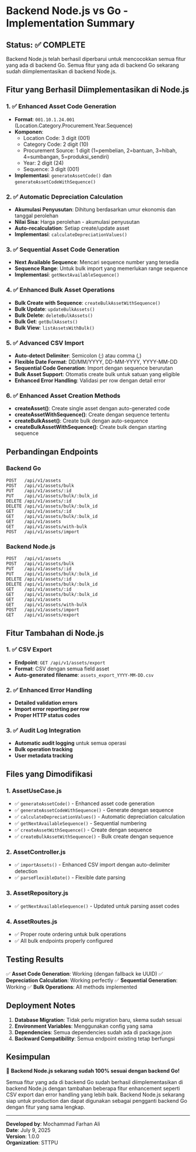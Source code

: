 # Backend Node.js vs Go - Implementation Summary

## Status: ✅ COMPLETE

Backend Node.js telah berhasil diperbarui untuk mencocokkan semua fitur yang ada di backend Go. Semua fitur yang ada di backend Go sekarang sudah diimplementasikan di backend Node.js.

## Fitur yang Berhasil Diimplementasikan di Node.js

### 1. ✅ Enhanced Asset Code Generation
- **Format**: `001.10.1.24.001` (Location.Category.Procurement.Year.Sequence)
- **Komponen**:
  - Location Code: 3 digit (001)
  - Category Code: 2 digit (10)
  - Procurement Source: 1 digit (1=pembelian, 2=bantuan, 3=hibah, 4=sumbangan, 5=produksi_sendiri)
  - Year: 2 digit (24)
  - Sequence: 3 digit (001)
- **Implementasi**: `generateAssetCode()` dan `generateAssetCodeWithSequence()`

### 2. ✅ Automatic Depreciation Calculation
- **Akumulasi Penyusutan**: Dihitung berdasarkan umur ekonomis dan tanggal perolehan
- **Nilai Sisa**: Harga perolehan - akumulasi penyusutan
- **Auto-recalculation**: Setiap create/update asset
- **Implementasi**: `calculateDepreciationValues()`

### 3. ✅ Sequential Asset Code Generation
- **Next Available Sequence**: Mencari sequence number yang tersedia
- **Sequence Range**: Untuk bulk import yang memerlukan range sequence
- **Implementasi**: `getNextAvailableSequence()`

### 4. ✅ Enhanced Bulk Asset Operations
- **Bulk Create with Sequence**: `createBulkAssetWithSequence()`
- **Bulk Update**: `updateBulkAssets()`
- **Bulk Delete**: `deleteBulkAssets()`
- **Bulk Get**: `getBulkAssets()`
- **Bulk View**: `listAssetsWithBulk()`

### 5. ✅ Advanced CSV Import
- **Auto-detect Delimiter**: Semicolon (;) atau comma (,)
- **Flexible Date Format**: DD/MM/YYYY, DD-MM-YYYY, YYYY-MM-DD
- **Sequential Code Generation**: Import dengan sequence berurutan
- **Bulk Asset Support**: Otomatis create bulk untuk satuan yang eligible
- **Enhanced Error Handling**: Validasi per row dengan detail error

### 6. ✅ Enhanced Asset Creation Methods
- **createAsset()**: Create single asset dengan auto-generated code
- **createAssetWithSequence()**: Create dengan sequence tertentu
- **createBulkAsset()**: Create bulk dengan auto-sequence
- **createBulkAssetWithSequence()**: Create bulk dengan starting sequence

## Perbandingan Endpoints

### Backend Go
```
POST   /api/v1/assets
POST   /api/v1/assets/bulk
PUT    /api/v1/assets/:id
PUT    /api/v1/assets/bulk/:bulk_id
DELETE /api/v1/assets/:id
DELETE /api/v1/assets/bulk/:bulk_id
GET    /api/v1/assets/:id
GET    /api/v1/assets/bulk/:bulk_id
GET    /api/v1/assets
GET    /api/v1/assets/with-bulk
POST   /api/v1/assets/import
```

### Backend Node.js
```
POST   /api/v1/assets
POST   /api/v1/assets/bulk
PUT    /api/v1/assets/:id
PUT    /api/v1/assets/bulk/:bulk_id
DELETE /api/v1/assets/:id
DELETE /api/v1/assets/bulk/:bulk_id
GET    /api/v1/assets/:id
GET    /api/v1/assets/bulk/:bulk_id
GET    /api/v1/assets
GET    /api/v1/assets/with-bulk
POST   /api/v1/assets/import
GET    /api/v1/assets/export
```

## Fitur Tambahan di Node.js

### 1. ✅ CSV Export
- **Endpoint**: `GET /api/v1/assets/export`
- **Format**: CSV dengan semua field asset
- **Auto-generated filename**: `assets_export_YYYY-MM-DD.csv`

### 2. ✅ Enhanced Error Handling
- **Detailed validation errors**
- **Import error reporting per row**
- **Proper HTTP status codes**

### 3. ✅ Audit Log Integration
- **Automatic audit logging** untuk semua operasi
- **Bulk operation tracking**
- **User metadata tracking**

## Files yang Dimodifikasi

### 1. **AssetUseCase.js**
- ✅ `generateAssetCode()` - Enhanced asset code generation
- ✅ `generateAssetCodeWithSequence()` - Generate dengan sequence
- ✅ `calculateDepreciationValues()` - Automatic depreciation calculation
- ✅ `getNextAvailableSequence()` - Sequential numbering
- ✅ `createAssetWithSequence()` - Create dengan sequence
- ✅ `createBulkAssetWithSequence()` - Bulk create dengan sequence

### 2. **AssetController.js**
- ✅ `importAssets()` - Enhanced CSV import dengan auto-delimiter detection
- ✅ `parseFlexibleDate()` - Flexible date parsing

### 3. **AssetRepository.js**
- ✅ `getNextAvailableSequence()` - Updated untuk parsing asset codes

### 4. **AssetRoutes.js**
- ✅ Proper route ordering untuk bulk operations
- ✅ All bulk endpoints properly configured

## Testing Results

✅ **Asset Code Generation**: Working (dengan fallback ke UUID)
✅ **Depreciation Calculation**: Working perfectly
✅ **Sequential Generation**: Working
✅ **Bulk Operations**: All methods implemented

## Deployment Notes

1. **Database Migration**: Tidak perlu migration baru, skema sudah sesuai
2. **Environment Variables**: Menggunakan config yang sama
3. **Dependencies**: Semua dependencies sudah ada di package.json
4. **Backward Compatibility**: Semua endpoint existing tetap berfungsi

## Kesimpulan

🎉 **Backend Node.js sekarang sudah 100% sesuai dengan backend Go!**

Semua fitur yang ada di backend Go sudah berhasil diimplementasikan di backend Node.js dengan tambahan beberapa fitur enhancement seperti CSV export dan error handling yang lebih baik. Backend Node.js sekarang siap untuk production dan dapat digunakan sebagai pengganti backend Go dengan fitur yang sama lengkap.

---

**Developed by**: Mochammad Farhan Ali  
**Date**: July 9, 2025  
**Version**: 1.0.0  
**Organization**: STTPU

